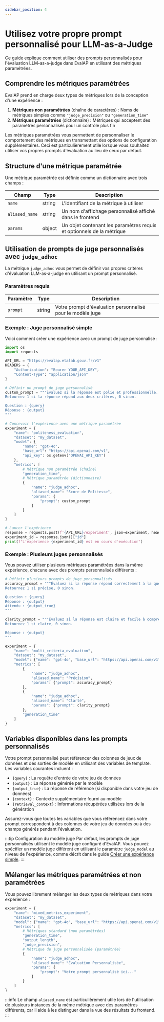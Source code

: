 ```yaml
---
sidebar_position: 4
---
```


# Utilisez votre propre prompt personnalisé pour LLM-as-a-Judge

Ce guide explique comment utiliser des prompts personnalisés pour l'évaluation LLM-as-a-judge dans EvalAP en utilisant des métriques paramétrées.

## Comprendre les métriques paramétrées

EvalAP prend en charge deux types de métriques lors de la conception d'une expérience :

1. **Métriques non paramétrées** (chaîne de caractères) : Noms de métriques simples comme `"judge_precision"` ou `"generation_time"`
2. **Métriques paramétrées** (dictionnaire) : Métriques qui acceptent des paramètres personnalisés pour un contrôle plus fin

Les métriques paramétrées vous permettent de personnaliser le comportement des métriques en transmettant des options de configuration supplémentaires. Ceci est particulièrement utile lorsque vous souhaitez utiliser vos propres prompts d'évaluation au lieu de ceux par défaut.

## Structure d'une métrique paramétrée

Une métrique paramétrée est définie comme un dictionnaire avec trois champs :

| Champ | Type | Description |
|-------|------|-------------|
| `name` | string | L'identifiant de la métrique à utiliser |
| `aliased_name` | string | Un nom d'affichage personnalisé affiché dans le frontend |
| `params` | object | Un objet contenant les paramètres requis et optionnels de la métrique |

## Utilisation de prompts de juge personnalisés avec `judge_adhoc`

La métrique `judge_adhoc` vous permet de définir vos propres critères d'évaluation LLM-as-a-judge en utilisant un prompt personnalisé.

### Paramètres requis

| Paramètre | Type | Description |
|-----------|------|-------------|
| `prompt` | string | Votre prompt d'évaluation personnalisé pour le modèle juge |

### Exemple : Juge personnalisé simple

Voici comment créer une expérience avec un prompt de juge personnalisé :

```python
import os
import requests

API_URL = "https://evalap.etalab.gouv.fr/v1"
HEADERS = {
    "Authorization": "Bearer YOUR_API_KEY",
    "Content-Type": "application/json"
}

# Définir un prompt de juge personnalisé
custom_prompt = """Évaluez si la réponse est polie et professionnelle.
Retournez 1 si la réponse répond aux deux critères, 0 sinon.

Question : {query}
Réponse : {output}
"""

# Concevoir l'expérience avec une métrique paramétrée
experiment = {
    "name": "politeness_evaluation",
    "dataset": "my_dataset",
    "model": {
        "name": "gpt-4o",
        "base_url": "https://api.openai.com/v1",
        "api_key": os.getenv("OPENAI_API_KEY")
    },
    "metrics": [
        # Métrique non paramétrée (chaîne)
        "generation_time",
        # Métrique paramétrée (dictionnaire)
        {
            "name": "judge_adhoc",
            "aliased_name": "Score de Politesse",
            "params": {
                "prompt": custom_prompt
            }
        }
    ]
}

# Lancer l'expérience
response = requests.post(f'{API_URL}/experiment', json=experiment, headers=HEADERS)
experiment_id = response.json()["id"]
print(f"L'expérience {experiment_id} est en cours d'exécution")
```

### Exemple : Plusieurs juges personnalisés

Vous pouvez utiliser plusieurs métriques paramétrées dans la même expérience, chacune avec des prompts personnalisés différents :

```python
# Définir plusieurs prompts de juge personnalisés
accuracy_prompt = """Évaluez si la réponse répond correctement à la question.
Retournez 1 si précise, 0 sinon.

Question : {query}
Réponse : {output}
Attendu : {output_true}
"""

clarity_prompt = """Évaluez si la réponse est claire et facile à comprendre.
Retournez 1 si claire, 0 sinon.

Réponse : {output}
"""

experiment = {
    "name": "multi_criteria_evaluation",
    "dataset": "my_dataset",
    "model": {"name": "gpt-4o", "base_url": "https://api.openai.com/v1", "api_key": os.getenv("OPENAI_API_KEY")},
    "metrics": [
        {
            "name": "judge_adhoc",
            "aliased_name": "Précision",
            "params": {"prompt": accuracy_prompt}
        },
        {
            "name": "judge_adhoc",
            "aliased_name": "Clarté",
            "params": {"prompt": clarity_prompt}
        },
        "generation_time"
    ]
}
```

## Variables disponibles dans les prompts personnalisés

Votre prompt personnalisé peut référencer des colonnes de jeux de données et des sorties de modèle en utilisant des variables de template. Les variables courantes incluent :

- `{query}` : La requête d'entrée de votre jeu de données
- `{output}` : La réponse générée par le modèle
- `{output_true}` : La réponse de référence (si disponible dans votre jeu de données)
- `{context}` : Contexte supplémentaire fourni au modèle
- `{retrieval_context}` : Informations récupérées utilisées lors de la génération

Assurez-vous que toutes les variables que vous référencez dans votre prompt correspondent à des colonnes de votre jeu de données ou à des champs générés pendant l'évaluation.

:::tip Configuration du modèle juge
Par défaut, les prompts de juge personnalisés utilisent le modèle juge configuré d'EvalAP. Vous pouvez spécifier un modèle juge différent en utilisant le paramètre `judge_model` au niveau de l'expérience, comme décrit dans le guide [Créer une expérience simple](./create-a-simple-experiment#configuring-a-llm-as-a-judge-model).
:::

## Mélanger les métriques paramétrées et non paramétrées

Vous pouvez librement mélanger les deux types de métriques dans votre expérience :

```python
experiment = {
    "name": "mixed_metrics_experiment",
    "dataset": "my_dataset",
    "model": {"name": "gpt-4o", "base_url": "https://api.openai.com/v1", "api_key": os.getenv("OPENAI_API_KEY")},
    "metrics": [
        # Métriques standard (non paramétrées)
        "generation_time",
        "output_length",
        "judge_precision",
        # Métrique de juge personnalisée (paramétrée)
        {
            "name": "judge_adhoc",
            "aliased_name": "Évaluation Personnalisée",
            "params": {
                "prompt": "Votre prompt personnalisé ici..."
            }
        }
    ]
}
```

:::info
Le champ `aliased_name` est particulièrement utile lors de l'utilisation de plusieurs instances de la même métrique avec des paramètres différents, car il aide à les distinguer dans la vue des résultats du frontend.
:::

